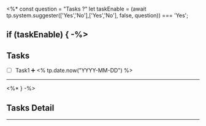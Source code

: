 <%*
const question = "Tasks ?"
let taskEnable = (await tp.system.suggester(['Yes','No'],['Yes','No'], false, question)) === 'Yes';

if (taskEnable) { -%>
---
## Tasks
- [ ] Task1 ➕ <% tp.date.now("YYYY-MM-DD") %>
---
<%* } -%>

## Tasks Detail

---- 
